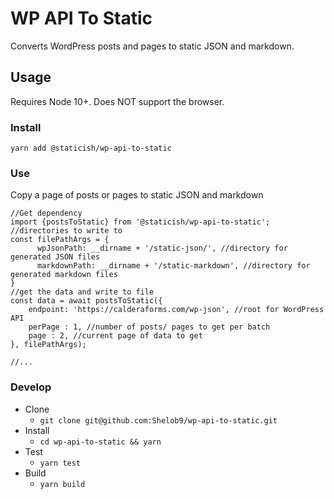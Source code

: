 # WP API To Static

Converts WordPress posts and pages to static JSON and markdown.


## Usage

Requires Node 10+. Does NOT support the browser.

### Install

```
yarn add @staticish/wp-api-to-static
```

### Use


Copy a page of posts or pages to static JSON and markdown

```
//Get dependency
import {postsToStatic} from '@staticish/wp-api-to-static';
//directories to write to
const filePathArgs = {
      wpJsonPath: __dirname + '/static-json/', //directory for generated JSON files
      markdownPath: __dirname + '/static-markdown', //directory for generated markdown files
}
//get the data and write to file
const data = await postsToStatic({
    endpoint: 'https://calderaforms.com/wp-json', //root for WordPress API
    perPage : 1, //number of posts/ pages to get per batch
    page : 2, //current page of data to get
}, filePathArgs);

//...
```


### Develop

- Clone
    - `git clone git@github.com:Shelob9/wp-api-to-static.git`
- Install
    - `cd wp-api-to-static && yarn`
- Test
    - `yarn test`
- Build
    - `yarn build`
